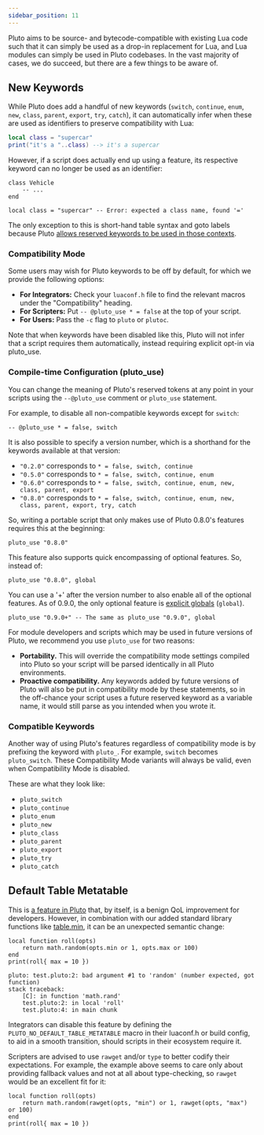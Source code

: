 ```yaml
---
sidebar_position: 11
---
```


Pluto aims to be source- and bytecode-compatible with existing Lua code such that it can simply be used as a drop-in replacement for Lua, and Lua modules can simply be used in Pluto codebases. In the vast majority of cases, we do succeed, but there are a few things to be aware of.

## New Keywords

While Pluto does add a handful of new keywords (`switch`, `continue`, `enum`, `new`, `class`, `parent`, `export`, `try`, `catch`), it can automatically infer when these are used as identifiers to preserve compatibility with Lua:
```lua
local class = "supercar"
print("it's a "..class) --> it's a supercar
```
However, if a script does actually end up using a feature, its respective keyword can no longer be used as an identifier:
```pluto
class Vehicle
    -- ...
end

local class = "supercar" -- Error: expected a class name, found '='
```
The only exception to this is short-hand table syntax and goto labels because Pluto [allows reserved keywords to be used in those contexts](QoL%20Improvements/Reserved%20Identifiers).

### Compatibility Mode

Some users may wish for Pluto keywords to be off by default, for which we provide the following options:
- **For Integrators:** Check your `luaconf.h` file to find the relevant macros under the "Compatibility" heading.
- **For Scripters:** Put `-- @pluto_use * = false` at the top of your script.
- **For Users:** Pass the `-c` flag to `pluto` or `plutoc`.

Note that when keywords have been disabled like this, Pluto will not infer that a script requires them automatically, instead requiring explicit opt-in via pluto_use.

### Compile-time Configuration (pluto_use)
You can change the meaning of Pluto's reserved tokens at any point in your scripts using the `--@pluto_use` comment or `pluto_use` statement.

For example, to disable all non-compatible keywords except for `switch`:
```pluto
-- @pluto_use * = false, switch
```

It is also possible to specify a version number, which is a shorthand for the keywords available at that version:
- `"0.2.0"` corresponds to `* = false, switch, continue`
- `"0.5.0"` corresponds to `* = false, switch, continue, enum`
- `"0.6.0"` corresponds to `* = false, switch, continue, enum, new, class, parent, export`
- `"0.8.0"` corresponds to `* = false, switch, continue, enum, new, class, parent, export, try, catch`

So, writing a portable script that only makes use of Pluto 0.8.0's features requires this at the beginning:
```pluto
pluto_use "0.8.0"
```

This feature also supports quick encompassing of optional features. So, instead of:
```pluto
pluto_use "0.8.0", global
```
You can use a '+' after the version number to also enable all of the optional features. As of 0.9.0, the only optional feature is [explicit globals](New%20Features/Explicit%20Globals) (`global`).
```pluto
pluto_use "0.9.0+" -- The same as pluto_use "0.9.0", global
```

For module developers and scripts which may be used in future versions of Pluto, we recommend you use `pluto_use` for two reasons:
- **Portability.** This will override the compatibility mode settings compiled into Pluto so your script will be parsed identically in all Pluto environments.
- **Proactive compatibility.** Any keywords added by future versions of Pluto will also be put in compatibility mode by these statements, so in the off-chance your script uses a future reserved keyword as a variable name, it would still parse as you intended when you wrote it.

### Compatible Keywords
Another way of using Pluto's features regardless of compatibility mode is by prefixing the keyword with `pluto_`. For example, `switch` becomes `pluto_switch`. These Compatibility Mode variants will always be valid, even when Compatibility Mode is disabled.

These are what they look like:
- `pluto_switch`
- `pluto_continue`
- `pluto_enum`
- `pluto_new`
- `pluto_class`
- `pluto_parent`
- `pluto_export`
- `pluto_try`
- `pluto_catch`

## Default Table Metatable

This is [a feature in Pluto](Runtime%20Environment/Global%20&%20Base#default-metatables) that, by itself, is a benign QoL improvement for developers. However, in combination with our added standard library functions like [table.min](Runtime%20Environment/Table#tablemin), it can be an unexpected semantic change:

```pluto showLineNumbers
local function roll(opts)
    return math.random(opts.min or 1, opts.max or 100)
end
print(roll{ max = 10 })
```
```
pluto: test.pluto:2: bad argument #1 to 'random' (number expected, got function)
stack traceback:
    [C]: in function 'math.rand'
    test.pluto:2: in local 'roll'
    test.pluto:4: in main chunk
```

Integrators can disable this feature by defining the `PLUTO_NO_DEFAULT_TABLE_METATABLE` macro in their luaconf.h or build config, to aid in a smooth transition, should scripts in their ecosystem require it.

Scripters are advised to use `rawget` and/or `type` to better codify their expectations. For example, the example above seems to care only about providing fallback values and not at all about type-checking, so `rawget` would be an excellent fit for it:
```pluto
local function roll(opts)
    return math.random(rawget(opts, "min") or 1, rawget(opts, "max") or 100)
end
print(roll{ max = 10 })
```
